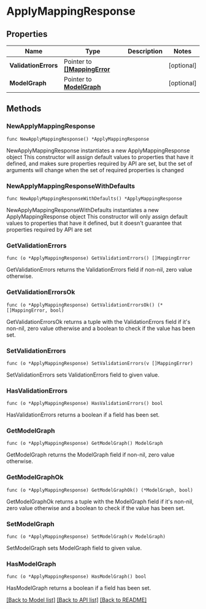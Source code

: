 # ApplyMappingResponse

## Properties

Name | Type | Description | Notes
------------ | ------------- | ------------- | -------------
**ValidationErrors** | Pointer to [**[]MappingError**](MappingError.md) |  | [optional] 
**ModelGraph** | Pointer to [**ModelGraph**](ModelGraph.md) |  | [optional] 

## Methods

### NewApplyMappingResponse

`func NewApplyMappingResponse() *ApplyMappingResponse`

NewApplyMappingResponse instantiates a new ApplyMappingResponse object
This constructor will assign default values to properties that have it defined,
and makes sure properties required by API are set, but the set of arguments
will change when the set of required properties is changed

### NewApplyMappingResponseWithDefaults

`func NewApplyMappingResponseWithDefaults() *ApplyMappingResponse`

NewApplyMappingResponseWithDefaults instantiates a new ApplyMappingResponse object
This constructor will only assign default values to properties that have it defined,
but it doesn't guarantee that properties required by API are set

### GetValidationErrors

`func (o *ApplyMappingResponse) GetValidationErrors() []MappingError`

GetValidationErrors returns the ValidationErrors field if non-nil, zero value otherwise.

### GetValidationErrorsOk

`func (o *ApplyMappingResponse) GetValidationErrorsOk() (*[]MappingError, bool)`

GetValidationErrorsOk returns a tuple with the ValidationErrors field if it's non-nil, zero value otherwise
and a boolean to check if the value has been set.

### SetValidationErrors

`func (o *ApplyMappingResponse) SetValidationErrors(v []MappingError)`

SetValidationErrors sets ValidationErrors field to given value.

### HasValidationErrors

`func (o *ApplyMappingResponse) HasValidationErrors() bool`

HasValidationErrors returns a boolean if a field has been set.

### GetModelGraph

`func (o *ApplyMappingResponse) GetModelGraph() ModelGraph`

GetModelGraph returns the ModelGraph field if non-nil, zero value otherwise.

### GetModelGraphOk

`func (o *ApplyMappingResponse) GetModelGraphOk() (*ModelGraph, bool)`

GetModelGraphOk returns a tuple with the ModelGraph field if it's non-nil, zero value otherwise
and a boolean to check if the value has been set.

### SetModelGraph

`func (o *ApplyMappingResponse) SetModelGraph(v ModelGraph)`

SetModelGraph sets ModelGraph field to given value.

### HasModelGraph

`func (o *ApplyMappingResponse) HasModelGraph() bool`

HasModelGraph returns a boolean if a field has been set.


[[Back to Model list]](../README.md#documentation-for-models) [[Back to API list]](../README.md#documentation-for-api-endpoints) [[Back to README]](../README.md)



